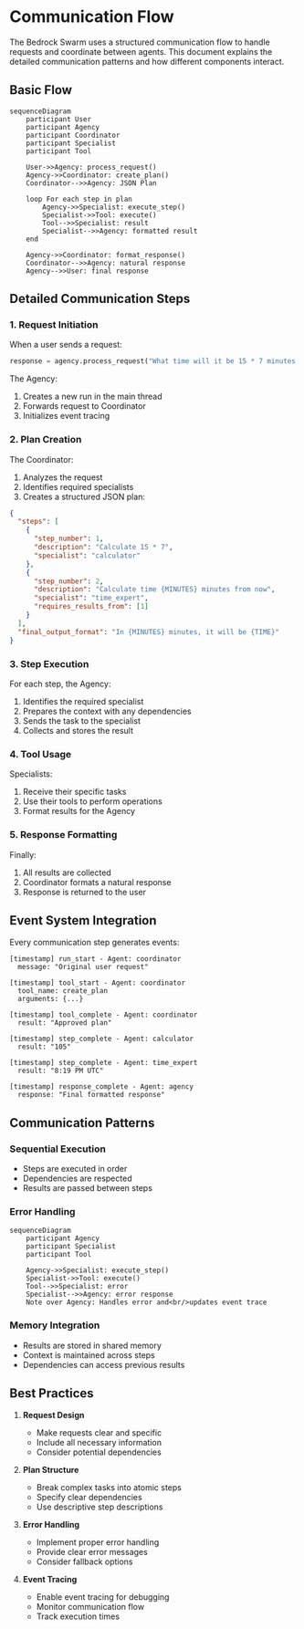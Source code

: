 # Communication Flow

The Bedrock Swarm uses a structured communication flow to handle requests and coordinate between agents. This document explains the detailed communication patterns and how different components interact.

## Basic Flow

```mermaid
sequenceDiagram
    participant User
    participant Agency
    participant Coordinator
    participant Specialist
    participant Tool

    User->>Agency: process_request()
    Agency->>Coordinator: create_plan()
    Coordinator-->>Agency: JSON Plan

    loop For each step in plan
        Agency->>Specialist: execute_step()
        Specialist->>Tool: execute()
        Tool-->>Specialist: result
        Specialist-->>Agency: formatted result
    end

    Agency->>Coordinator: format_response()
    Coordinator-->>Agency: natural response
    Agency-->>User: final response
```

## Detailed Communication Steps

### 1. Request Initiation
When a user sends a request:
```python
response = agency.process_request("What time will it be 15 * 7 minutes from now?")
```

The Agency:
1. Creates a new run in the main thread
2. Forwards request to Coordinator
3. Initializes event tracing

### 2. Plan Creation
The Coordinator:
1. Analyzes the request
2. Identifies required specialists
3. Creates a structured JSON plan:
```json
{
  "steps": [
    {
      "step_number": 1,
      "description": "Calculate 15 * 7",
      "specialist": "calculator"
    },
    {
      "step_number": 2,
      "description": "Calculate time {MINUTES} minutes from now",
      "specialist": "time_expert",
      "requires_results_from": [1]
    }
  ],
  "final_output_format": "In {MINUTES} minutes, it will be {TIME}"
}
```

### 3. Step Execution
For each step, the Agency:
1. Identifies the required specialist
2. Prepares the context with any dependencies
3. Sends the task to the specialist
4. Collects and stores the result

### 4. Tool Usage
Specialists:
1. Receive their specific tasks
2. Use their tools to perform operations
3. Format results for the Agency

### 5. Response Formatting
Finally:
1. All results are collected
2. Coordinator formats a natural response
3. Response is returned to the user

## Event System Integration

Every communication step generates events:

```
[timestamp] run_start - Agent: coordinator
  message: "Original user request"

[timestamp] tool_start - Agent: coordinator
  tool_name: create_plan
  arguments: {...}

[timestamp] tool_complete - Agent: coordinator
  result: "Approved plan"

[timestamp] step_complete - Agent: calculator
  result: "105"

[timestamp] step_complete - Agent: time_expert
  result: "8:19 PM UTC"

[timestamp] response_complete - Agent: agency
  response: "Final formatted response"
```

## Communication Patterns

### Sequential Execution
- Steps are executed in order
- Dependencies are respected
- Results are passed between steps

### Error Handling
```mermaid
sequenceDiagram
    participant Agency
    participant Specialist
    participant Tool

    Agency->>Specialist: execute_step()
    Specialist->>Tool: execute()
    Tool-->>Specialist: error
    Specialist-->>Agency: error response
    Note over Agency: Handles error and<br/>updates event trace
```

### Memory Integration
- Results are stored in shared memory
- Context is maintained across steps
- Dependencies can access previous results

## Best Practices

1. **Request Design**
   - Make requests clear and specific
   - Include all necessary information
   - Consider potential dependencies

2. **Plan Structure**
   - Break complex tasks into atomic steps
   - Specify clear dependencies
   - Use descriptive step descriptions

3. **Error Handling**
   - Implement proper error handling
   - Provide clear error messages
   - Consider fallback options

4. **Event Tracing**
   - Enable event tracing for debugging
   - Monitor communication flow
   - Track execution times
